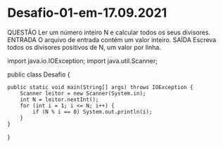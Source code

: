 # Desafio-01-em-17.09.2021
QUESTÃO  Ler um número inteiro N e calcular todos os seus divisores.  ENTRADA  O arquivo de entrada contém um valor inteiro.  SAÍDA  Escreva todos os divisores positivos de N, um valor por linha.

import java.io.IOException;
import java.util.Scanner;

public class Desafio {
	
    public static void main(String[] args) throws IOException {
        Scanner leitor = new Scanner(System.in);
        int N = leitor.nextInt();
        for (int i = 1; i <= N; i++) {
        	if (N % i == 0) System.out.println(i);
        }
    }
 }
